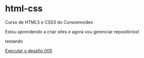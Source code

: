 # html-css
Curso de HTML5 e CSS3 do Cursoemvideo

Estou aprendendo a criar sites e agora vou gerenciar repositórios!

testando

<a href="https://otaviojs.github.io/restart-html-css/exercicios/d005/index.html"> Executar o desafio 005